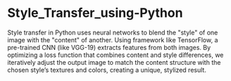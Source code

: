 # Style_Transfer_using-Python
Style transfer in Python uses neural networks to blend the "style" of one image with the "content" of another. Using framework like TensorFlow, a pre-trained CNN (like VGG-19) extracts features from both images. By optimizing a loss function that combines content and style differences, we iteratively adjust the output image to match the content structure with the chosen style’s textures and colors, creating a unique, stylized result.
